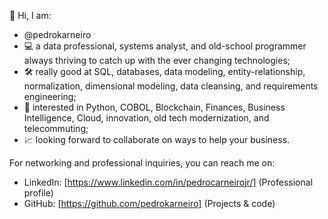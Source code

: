 👋 Hi, I am:

* @pedrokarneiro
* 💻 a data professional, systems analyst, and old-school programmer always thriving to catch up with the ever changing technologies;
* 🛠️ really good at SQL, databases, data modeling, entity-relationship, normalization, dimensional modeling, data cleansing, and requirements engineering;
* 👀 interested in Python, COBOL, Blockchain, Finances, Business Intelligence, Cloud, innovation, old tech modernization, and telecommuting;
* 📈 looking forward to collaborate on ways to help your business.


For networking and professional inquiries, you can reach me on:

* LinkedIn: [https://www.linkedin.com/in/pedrocarneirojr/] (Professional profile)
* GitHub: [https://github.com/pedrokarneiro] (Projects & code)


